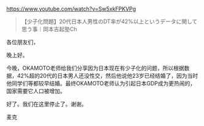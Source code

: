 https://www.youtube.com/watch?v=Sw5xkFPKVPg

> 【少子化問題】20代日本人男性のDT率が42%以上というデータに関して思う事｜岡本吉起塾Ch

各位朋友们，

晚上好。

今晚，OKAMOTO老师给我们分享因为日本现在有少子化的问题，所以根据数据，42%超的20代的日本男人还没性交，然后他说他23岁已经结婚了，因为当时他同学们等都较早结婚。最终OKAMOTO老师认为引起日本GDP成为更热闹的，国家需要它人口被增加。

好了。我们在这里停止了。谢谢。

麦克
